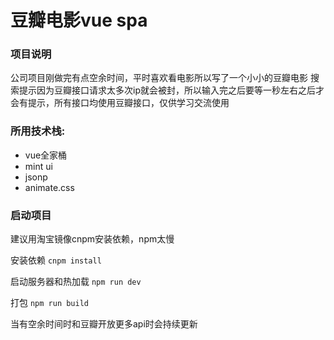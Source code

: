 豆瓣电影vue spa
====================
### 项目说明
公司项目刚做完有点空余时间，平时喜欢看电影所以写了一个小小的豆瓣电影
搜索提示因为豆瓣接口请求太多次ip就会被封，所以输入完之后要等一秒左右之后才会有提示，所有接口均使用豆瓣接口，仅供学习交流使用

### 所用技术栈:
* vue全家桶
* mint ui
* jsonp
* animate.css

### 启动项目
建议用淘宝镜像cnpm安装依赖，npm太慢

安装依赖 `cnpm install`

启动服务器和热加载 `npm run dev`

打包 `npm run build`

当有空余时间时和豆瓣开放更多api时会持续更新
